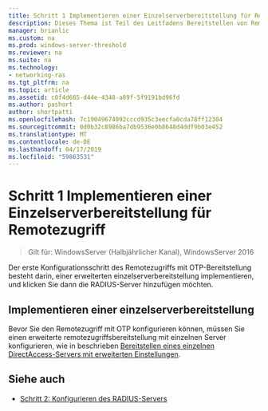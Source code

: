 ```yaml
---
title: Schritt 1 Implementieren einer Einzelserverbereitstellung für Remotezugriff
description: Dieses Thema ist Teil des Leitfadens Bereitstellen von Remotezugriff mit OTP-Authentifizierung in Windows Server 2016.
manager: brianlic
ms.custom: na
ms.prod: windows-server-threshold
ms.reviewer: na
ms.suite: na
ms.technology:
- networking-ras
ms.tgt_pltfrm: na
ms.topic: article
ms.assetid: c0f4d665-d44e-4348-a89f-5f9191bd96fd
ms.author: pashort
author: shortpatti
ms.openlocfilehash: 7c19049674092cccd935c3eecfa0cda78ff12304
ms.sourcegitcommit: 0d0b32c8986ba7db9536e0b8648d4ddf9b03e452
ms.translationtype: MT
ms.contentlocale: de-DE
ms.lasthandoff: 04/17/2019
ms.locfileid: "59863531"
---
```

# <a name="step-1-implement-a-single-server-remote-access-deployment"></a>Schritt 1 Implementieren einer Einzelserverbereitstellung für Remotezugriff

>Gilt für: WindowsServer (Halbjährlicher Kanal), WindowsServer 2016

Der erste Konfigurationsschritt des Remotezugriffs mit OTP-Bereitstellung besteht darin, einer erweiterten einzelserverbereitstellung implementieren, und klicken Sie dann die RADIUS-Server hinzufügen möchten.  
  
## <a name="implement-a-single-server-deployment"></a>Implementieren einer einzelserverbereitstellung  
Bevor Sie den Remotezugriff mit OTP konfigurieren können, müssen Sie einen erweiterte remotezugriffsbereitstellung mit einzelnen Server konfigurieren, wie in beschrieben [Bereitstellen eines einzelnen DirectAccess-Servers mit erweiterten Einstellungen](https://technet.microsoft.com/windows-server-docs/networking/remote-access/directaccess/single-server-advanced/deploy-a-single-directaccess-server-with-advanced-settings).  
  
## <a name="BKMK_Links"></a>Siehe auch  
  
-   [Schritt 2: Konfigurieren des RADIUS-Servers](Step-2-Configure-the-RADIUS-Server.md)  
  


